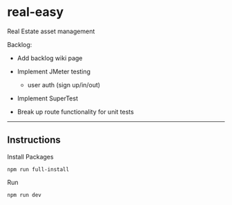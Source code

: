 # real-easy

Real Estate asset management

Backlog:
- Add backlog wiki page
- Implement JMeter testing
    - user auth (sign up/in/out)

- Implement SuperTest
- Break up route functionality for unit tests

-----

## Instructions

Install Packages
```
npm run full-install
```

Run
```
npm run dev
```